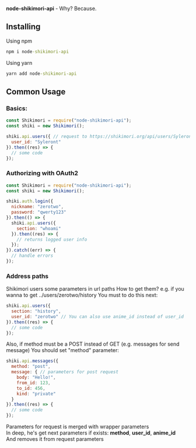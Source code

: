 **node-shikimori-api** - Why? Because.
## Installing
Using npm
```cmd
npm i node-shikimori-api
```
Using yarn
```cmd
yarn add node-shikimori-api
```

## Common Usage

### Basics:
```js
const Shikimori = require("node-shikimori-api");
const shiki = new Shikimori();

shiki.api.users({ // request to https://shikimori.org/api/users/Syleront
  user_id: "Syleront"
}).then((res) => {
  // some code
});
```

### Authorizing with OAuth2
```js
const Shikimori = require("node-shikimori-api");
const shiki = new Shikimori();

shiki.auth.login({
  nickname: "zerotwo",
  password: "qwerty123"
}).then(() => {
  shiki.api.users({
    section: "whoami"
  }).then((res) => {
    // returns logged user info
  });
}).catch((err) => {
  // handle errors
});
```

### Address paths
Shikimori users some parameters in url paths
How to get them? e.g. if you wanna to get ../users/zerotwo/history
You must to do this next:

``` js
shiki.api.users({
  section: "history",
  user_id: "zerotwo" // You can also use anime_id instead of user_id
}).then((res) => {
  // some code
});
```

Also, if method must be a POST instead of GET (e.g. messages for send message)
You should set "method" parameter:

```js
shiki.api.messages({
  method: "post",
  message: { // parameters for post request
    body: "Hello!",
    from_id: 123,
    to_id: 456,
    kind: "private"
  }
}).then((res) => {
  // some code
});
```

Parameters for request is merged with wrapper parameters <br>
In deep, he's get next parameters if exists: **method**, **user_id**, **anime_id** <br>
And removes it from request parameters